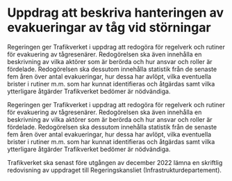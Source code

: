 # Uppdrag att beskriva hanteringen av evakueringar av tåg vid störningar

Regeringen ger Trafikverket i uppdrag att redogöra för regelverk och rutiner för evakuering av tågresenärer. Redogörelsen ska även innehålla en beskrivning av vilka aktörer som är berörda och hur ansvar och roller är fördelade. Redogörelsen ska dessutom innehålla statistik från de senaste fem åren över antal evakueringar, hur dessa har avlöpt, vilka eventuella brister i rutiner m.m. som har kunnat identifieras och åtgärdas samt vilka ytterligare åtgärder Trafikverket bedömer är nödvändiga.

Regeringen ger Trafikverket i uppdrag att redogöra för regelverk och rutiner för evakuering av tågresenärer. Redogörelsen ska även innehålla en beskrivning av vilka aktörer som är berörda och hur ansvar och roller är fördelade. Redogörelsen ska dessutom innehålla statistik från de senaste fem åren över antal evakueringar, hur dessa har avlöpt, vilka eventuella brister i rutiner m.m. som har kunnat identifieras och åtgärdas samt vilka ytterligare åtgärder Trafikverket bedömer är nödvändiga.

Trafikverket ska senast före utgången av december 2022 lämna en skriftlig redovisning av uppdraget till Regeringskansliet (Infrastrukturdepartement).
